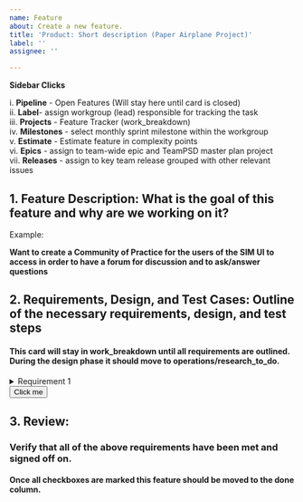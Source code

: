 ```yaml
---
name: Feature
about: Create a new feature.
title: 'Product: Short description (Paper Airplane Project)'
label: ''
assignee: ''

---
```


**Sidebar Clicks** 

i. **Pipeline** - Open Features (Will stay here until card is closed)   
ii. **Label**- assign workgroup (lead) responsible for tracking the task  
iii. **Projects** - Feature Tracker (work_breakdown)  
iv. **Milestones** - select monthly sprint milestone within the workgroup   
v. **Estimate** - Estimate feature in complexity points   
vi. **Epics** - assign to team-wide epic and TeamPSD master plan project  
vii. **Releases** - assign to key team release grouped with other relevant issues  


**1. Feature Description: What is the goal of this feature and why are we working on it?** 
------------
Example:

**Want to create a Community of Practice for the users of the SIM UI to access in order to have a forum for discussion and to ask/answer questions** 
 
**2. Requirements, Design, and Test Cases: Outline of the necessary requirements, design, and test steps**  
-------------

#### This card will stay in work_breakdown until all requirements are outlined. During the design phase it should move to operations/research_to_do.

<details>
<summary>Requirement 1</summary>

  1. Step 1 Requirement Definition (What & Why)   
  Example:  
  **Community Button links out of Sim UI to the GitHub Community of Practice.**  
  2. Verification Method (How)   
  Example:  
  - [X] Documentation of requirements - Reviewed definition of the requirements at **sim_UI_workgroup** on 4/07/2020.  
  3. Reviewer (Who & When)  
  Example:  
  - [x] Verified design with Lindsey & Stacey at **sim_UI_workgroup** on 04/07/2020.
  4. Location in Tracker
  _Determine rules for advancement through kanban defined by checklist._

  ---
  1. Step 2 Design Definition (What & Why)  
   Example:  
  **Create Community Button that links out of Sim UI to the GitHub Community of Practice through a new "I have a question" ["Community   Button" > "I have a question" Button > GitHub "Community of Practice"].**
  2. Verification Method (How)  
   Example:  
  - [ ] Design document of the 3 buttons within the Button - Review this design at **sim_UI_workgroup** on 4/14/2020.
  3. Reviewer (Who & When)  
   Example:    
  - [ ] Verified design prototype with Lindsey & Stacey at **sim_UI_workgroup** on 04/14/2020.
  4. Location in Tracker
  _Determine rules for advancement through kanban defined by checklist._

  ---
  1. Step 3 Build/Test Definition (What & Why)  
  Example:  
  **Implement the new buttons on the SIM UI** 
  2. Verification Method (How)  
  Example:  
  - [X] Analysis - Code tested by Anthony on 04/18/2020.  
  - [ ] Demonstration of the new design/functionality on the platform - Review this demo at **sim_UI_workgroup** on 4/21/2020.  
  3. Reviewer (Who & When)    
   Example:  
  - [X] Anthony ran test scripts outlined in Design Document on 04/18/2020.
  - [ ] Verified demo with Lindsey & Stacey at **sim_UI_workgroup** on 04/21/2020.
  4. Location in Tracker
  _Determine rules for advancement through kanban defined by checklist._

</details>


<div >
<button name="button" onclick="http://www.google.com">Click me</button>
</div>


**3. Review**: 
----------------
### Verify that all of the above requirements have been met and signed off on.
  
#### Once all checkboxes are marked this feature should be moved to the done column.


